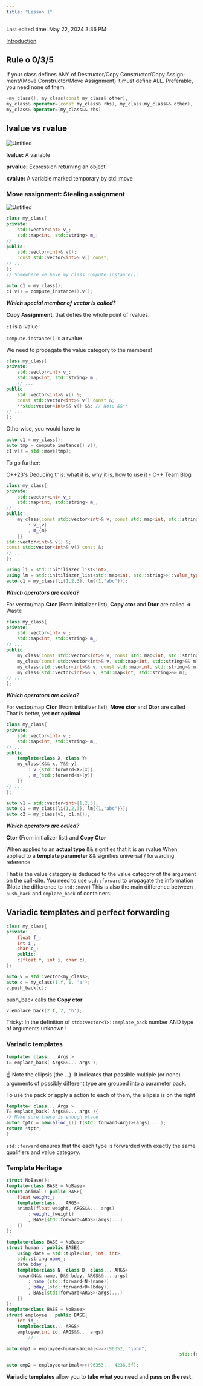 ```yaml
---
title: "Lesson 1"
---
```

Last edited time: May 22, 2024 3:36 PM

[Introduction](Lesson%201/Introduction.md)

## Rule o 0/3/5

If your class defines ANY of Destructor/Copy Constructor/Copy Assign-ment/(Move Constructor/Move Assignment) it must define ALL. Preferable, you need none of them.

```cpp
~my_class(), my_class(const my_class& other),
my_class& operator=(const my_class& rhs), my_class(my_class&& other),
my_class& operator=(my_class&& rhs)
```

## lvalue vs rvalue

![Untitled](Lesson%201/Untitled.png)

**lvalue:** A variable

**prvalue:** Expression returning an object

**xvalue:** A variable marked temporary by std::move

### Move assignment: Stealing assignment

![Untitled](Lesson%201/Untitled%201.png)

```cpp
class my_class{
private:
	std::vector<int> v_;
	std::map<int, std::string> m_;
// ...
public:
	std::vector<int>& v();
	const std::vector<int>& v() const;
// ...
};
// Somewhere we have my_class compute_instance();

auto c1 = my_class();
c1.v() = compute_instance().v();
```

***Which special member of vector<int> is called?***

**Copy Assignment**, that defies the whole point of rvalues. 

`c1` is a lvalue

`compute.instance()` is a rvalue

We need to propagate the value category to the members!

```cpp
class my_class{
private:
	std::vector<int> v_;
	std::map<int, std::string> m_;
	// ...
public:
	std::vector<int>& v() &;
	const std::vector<int>& v() const &;
	**std::vector<int>&& v() &&; // Note &&**
// ...
};
```

Otherwise, you would have to

```cpp
auto c1 = my_class();
auto tmp = compute_instance().v();
c1.v() = std::move(tmp);
```

To go further:

[C++23's Deducing this: what it is, why it is, how to use it - C++ Team Blog](https://devblogs.microsoft.com/cppblog/cpp23-deducing-this/)

```cpp
class my_class{
private:
	std::vector<int> v_;
	std::map<int, std::string> m_;
// ...
public:
	my_class(const std::vector<int>& v, const std::map<int, std::string>& m)
		: v_{v}
		, m_{m}
	{}
std::vector<int>& v() &;
const std::vector<int>& v() const &;
// ...
};

using li = std::initiliazer_list<int>;
using lm = std::initiliazer_list<std::map<int, std::string>>::value_type>>;
auto c1	= my_class(li{1,2,3}, lm{{1,"abc"}});
```

***Which operators are called?***

For vector/map **Ctor** (From initializer list), **Copy ctor** and **Dtor** are called ⇒ Waste

```cpp
class my_class{
private:
	std::vector<int> v_;
	std::map<int, std::string> m_;
// ...
public:
	my_class(const std::vector<int>& v,	const std::map<int, std::string>& m);
	my_class(const std::vector<int>& v,	std::map<int, std::string>&& m);
	my_class(std::vector<int>&& v, const std::map<int, std::string>& m);
	my_class(std::vector<int>&& v, std::map<int, std::string>&& m);
// ...
};
```

***Which operators are called?***

For vector/map **Ctor** (From initializer list), **Move ctor** and **Dtor** are called
That is better, yet **not optimal**

```cpp
class my_class{
private:
	std::vector<int> v_;
	std::map<int, std::string> m_;
// ...
public:
	template<class X, class Y>
	my_class(X&& x, Y&& y)
		: v_{std::forward<X>(x)}
		, m_{std::forward<Y>(y)}
	{}
// ...
};

auto v1 = std::vector<int>{1,2,3};
auto c1 = my_class(li{1,2,3}, lm{{1,"abc"}});
auto c2 = my_class(v1, c1.m());
```

***Which operators are called?***

**Ctor** (From initializer list) and **Copy Ctor**

When applied to an **actual type** && signifies that it is an rvalue
When applied to a **template parameter** && signifies universal / forwarding reference

That is the value category is deduced to the value category of the argument on the call-site.
You need to use `std::forward` to propagate the information (Note the difference to `std::move`)
This is also the main difference between `push_back` and `emplace_back` of containers.

## Variadic templates and perfect forwarding

```cpp
class my_class{
private:
	float f_;
	int i_;
	char c_;
	public:
	c(float f, int i, char c);
};

auto v = std::vector<my_class>;
auto c = my_class(1.f, 1, 'a');
v.push_back(c);
```

push_back calls the **Copy ctor**

```cpp
v.emplace_back(2.f, 2, 'b');
```

Tricky: In the definition of `std::vector<T>::emplace_back` number AND type of arguments unknown !

### Variadic templates

```cpp
template< class... Args >
T& emplace_back( Args&&... args );
```

<aside>
☝ Note the ellipsis (the …). It indicates that possible multiple (or none) arguments of possibly different type are grouped into a parameter pack.

</aside>

To use the pack or apply a action to each of them, the ellipsis is on the right

```cpp
template< class... Args >
T& emplace_back( Args&&... args ){
// Make sure there is enough place
auto* tptr = new(alloc_()) T(std::forward<Args>(args) ...);
return *tptr;
}
```

`std::forward` ensures that the each type is forwarded with exactly the same qualifiers and value category.

### Template Heritage

```cpp
struct NoBase{};
template<class BASE = NoBase>
struct animal : public BASE{
	float weight_;
	template<class... ARGS>
	animal(float weight, ARGS&&... args)
		: weight_{weight}
		, BASE(std::forward<ARGS>(args)...)
	{}
};

template<class BASE = NoBase>
struct human : public BASE{
	using date = std::tuple<int, int, int>;
	std::string name_;
	date bday_;
	template<class N, class D, class... ARGS>
	human(N&& name, D&& bday, ARGS&&... args)
		: name_(std::forward<N>(name))
		, bday_(std::forward<D>(bday))
		, BASE(std::forward<ARGS>(args)...)
	{}
};
template<class BASE = NoBase>
struct employee : public BASE{
	int id_;
	template<class... ARGS>
	employee(int id, ARGS&&... args)
		// ...
```

```cpp
auto emp1 = employee<human<animal<>>>(96352, "john",
																std::forward_as_tuple(8,10,1987), 79.5f);

auto emp2 = employee<animal<>>(96353,	4236.5f);
```

**Variadic templates** allow you to **take what you need** and **pass on the rest**.
